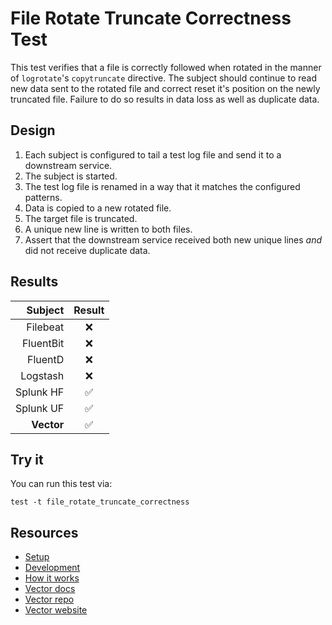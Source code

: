 # File Rotate Truncate Correctness Test

This test verifies that a file is correctly followed when rotated in the manner of
`logrotate`'s `copytruncate` directive. The subject should continue to read new data sent
to the rotated file and correct reset it's position on the newly truncated file.
Failure to do so results in data loss as well as duplicate data.

## Design

1. Each subject is configured to tail a test log file and send it to a downstream service.
2. The subject is started.
3. The test log file is renamed in a way that it matches the configured patterns.
4. Data is copied to a new rotated file.
5. The target file is truncated.
6. A unique new line is written to both files.
7. Assert that the downstream service received both new unique lines _and_ did not receive
   duplicate data.

## Results

|     Subject | Result  |
|------------:|:-------:|
|    Filebeat |    ❌    |
|   FluentBit |    ❌    |
|     FluentD |    ❌    |
|    Logstash |    ❌    |
|   Splunk HF |    ✅    |
|   Splunk UF |    ✅    |
|  **Vector** |    ✅    |

## Try it

You can run this test via:

```
test -t file_rotate_truncate_correctness
```

## Resources

* [Setup][setup]
* [Development][development]
* [How it works][how_it_works]
* [Vector docs][docs]
* [Vector repo][repo]
* [Vector website][website]


[development]: /README.md#development
[docs]: https://docs.vectorproject.io
[how_it_works]: /README.md#how-it-works
[repo]: https://github.com/timberio/vector
[setup]: /README.md#setup
[website]: https://vectorproject.io
